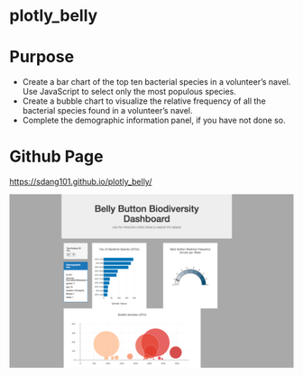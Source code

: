 # plotly_belly

# Purpose
- Create a bar chart of the top ten bacterial species in a volunteer’s navel. Use JavaScript to select only the most populous species.
- Create a bubble chart to visualize the relative frequency of all the bacterial species found in a volunteer’s navel.
- Complete the demographic information panel, if you have not done so.

# Github Page
https://sdang101.github.io/plotly_belly/

![Site](https://github.com/sdang101/plotly_belly/blob/master/Site.png)
